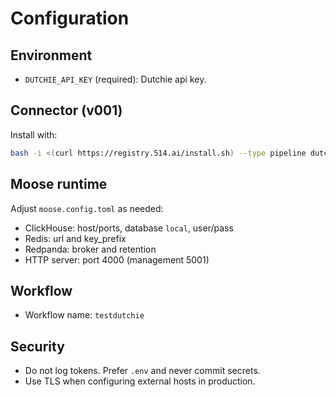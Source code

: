 # Configuration

## Environment
- `DUTCHIE_API_KEY` (required): Dutchie api key.

## Connector (v001)
Install with:
```bash
bash -i <(curl https://registry.514.ai/install.sh) --type pipeline dutchie-to-clickhouse v001 514-labs typescript open-api
```

## Moose runtime
Adjust `moose.config.toml` as needed:
- ClickHouse: host/ports, database `local`, user/pass
- Redis: url and key_prefix
- Redpanda: broker and retention
- HTTP server: port 4000 (management 5001)

## Workflow
- Workflow name: `testdutchie`

## Security
- Do not log tokens. Prefer `.env` and never commit secrets.
- Use TLS when configuring external hosts in production.
